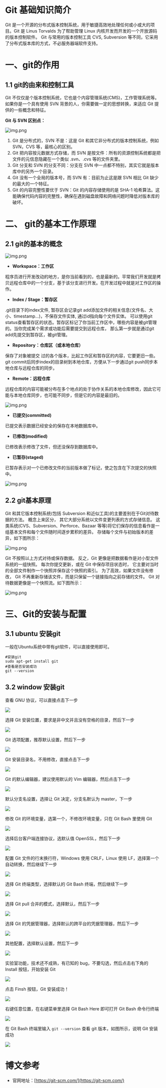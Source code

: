 # Git 基础知识简介

Git 是一个开源的分布式版本控制系统，用于敏捷高效地处理任何或小或大的项目。Git 是 Linus Torvalds 为了帮助管理 Linux 内核开发而开发的一个开放源码的版本控制软件。
Git 与常用的版本控制工具 CVS, Subversion 等不同，它采用了分布式版本库的方式，不必服务器端软件支持。

# 一、git的作用

## 1.1 git的由来和控制工具

Git 不仅仅是个版本控制系统，它也是个内容管理系统(CMS)，工作管理系统等。如果你是一个具有使用 SVN 背景的人，你需要做一定的思想转换，来适应 Git 提供的一些概念和特征。

**Git 与 SVN 区别点：**

![img.png](images/Git与SVN区别.png)

1. Git 是分布式的，SVN 不是：这是 Git 和其它非分布式的版本控制系统，例如 SVN，CVS 等，最核心的区别。
2. Git 把内容按元数据方式存储，而 SVN 是按文件：所有的资源控制系统都是把文件的元信息隐藏在一个类似 .svn、.cvs 等的文件夹里。
3. Git 分支和 SVN 的分支不同：分支在 SVN 中一点都不特别，其实它就是版本库中的另外一个目录。
4. Git 没有一个全局的版本号，而 SVN 有：目前为止这是跟 SVN 相比 Git 缺少的最大的一个特征。
5. Git 的内容完整性要优于 SVN：Git 的内容存储使用的是 SHA-1 哈希算法。这能确保代码内容的完整性，确保在遇到磁盘故障和网络问题时降低对版本库的破坏。

# 二、 git的基本工作原理

## 2.1 git的基本的概念

![img.png](images/git工作区.jpg)

- **Workspace：工作区**

程序员进行开发改动的地方，是你当前看到的，也是最新的。平常我们开发就是拷贝远程仓库中的一个分支，基于该分支进行开发。在开发过程中就是对工作区的操作。

- **Index / Stage：暂存区**

.git目录下的index文件, 暂存区会记录git add添加文件的相关信息(文件名、大小、timestamp...)，不保存文件实体, 通过id指向每个文件实体。
可以使用git status查看暂存区的状态。暂存区标记了你当前工作区中，哪些内容是被git管理的。当你完成某个需求或功能后需要提交到远程仓库，
那么第一步就是通过git add先提交到暂存区，被git管理。

- **Repository：仓库区（或本地仓库）**

保存了对象被提交 过的各个版本，比起工作区和暂存区的内容，它要更旧一些。git commit后同步index的目录树到本地仓库，方便从下一步通过git push同步本地仓库与远程仓库的同步。

- **Remote：远程仓库**

远程仓库的内容可能被分布在多个地点的处于协作关系的本地仓库修改，因此它可能与本地仓库同步，也可能不同步，但是它的内容是最旧的。

![img.png](images/git工作区域的概念.png)

- **已提交(committed)**

已提交表示数据已经安全的保存在本地数据库中。 

- **已修改(modified)**

已修改表示修改了文件，但还没保存到数据库中。

- **已暂存(staged)**

已暂存表示对一个已修改文件的当前版本做了标记，使之包含在下次提交的快照中。


![img.png](images/git操作流程图.jpg)

## 2.2 git基本原理

Git 和其它版本控制系统(包括 Subversion 和近似工具)的主要差别在于Git对待数据的方法。 概念上来区分，
其它大部分系统以文件变更列表的方式存储信息。 这类系统(CVS、Subversion、Perforce、Bazaar 等等)将它们保存的信息看作是一组基本文件和每个文件随时间逐步累积的差异。
存储每个文件与初始版本的差异，如下图所示：

![img.png](images/其他文件系统.png)

Git 不按照以上方式对待或保存数据。 反之，Git 更像是把数据看作是对小型文件系统的一组快照。 每次你提交更新，或在 Git 中保存项目状态时，
它主要对当时的全部文件制作一个快照并保存这个快照的索引。 为了高效，如果文件没有修改，
Git 不再重新存储该文件，而是只保留一个链接指向之前存储的文件。 Git 对待数据更像是一个快照流。如下图所示：

![img.png](images/git快照流.png)

# 三、Git的安装与配置

## 3.1 ubuntu 安装git

一般在Ubuntu系统中带有git软件，可以直接使用即可。
```shell
#安装git
sudo apt-get install git
#查看是否安装成功
git --version
```

## 3.2 window 安装git

查看 GNU 协议，可以直接点击下一步

![](./images/安装1.png)

选择 Git 安装位置，要求是非中文并且没有空格的目录，然后下一步

![](./images/安装2.png)

Git 选项配置，推荐默认设置，然后下一步

![](./images/安装3.png)

Git 安装目录名，不用修改，直接点击下一步

![](./images/安装4.png)

Git 的默认编辑器，建议使用默认的 Vim 编辑器，然后点击下一步

![](./images/安装5.png)

默认分支名设置，选择让 Git 决定，分支名默认为 master，下一步

![](./images/安装6.png)

修改 Git 的环境变量，选第一个，不修改环境变量，只在 Git Bash 里使用 Git

![](./images/安装7.png)

选择后台客户端连接协议，选默认值 OpenSSL，然后下一步

![](./images/安装8.png)

配置 Git 文件的行末换行符，Windows 使用 CRLF，Linux 使用 LF，选择第一个自动转换，然后继续下一步

![](./images/安装9.png)

选择 Git 终端类型，选择默认的 Git Bash 终端，然后继续下一步

![](./images/安装10.png)

选择 Git pull 合并的模式，选择默认，然后下一步

![](./images/安装11.png)

选择 Git 的凭据管理器，选择默认的跨平台的凭据管理器，然后下一步

![](./images/安装12.png)

其他配置，选择默认设置，然后下一步

![](./images/安装13.png)

实验室功能，技术还不成熟，有已知的 bug，不要勾选，然后点击右下角的 Install 按钮，开始安装 Git

![](./images/安装14.png)

点击 Finsh 按钮，Git 安装成功！

![](./images/安装15.png)

右键任意位置，在右键菜单里选择 Git Bash Here 即可打开 Git Bash 命令行终端

![](./images/安装16.png)

在 Git Bash 终端里输入 `git --version` 查看 git 版本，如图所示，说明 Git 安装成功

![](./images/安装17.png)

# 博文参考

- 官网地址：[https://git-scm.com/](https://git-scm.com/)

